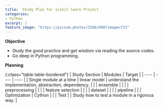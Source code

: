 ```yaml
---
title:  Study Plan for scikit-learn Project 
categories:
- Python
excerpt: |
feature_image: "https://picsum.photos/2560/600?image=733"
---
```


**Objective**

- Study the good practice and get wisdom via reading the source codes. 
- Go deep in Python programming. 



**Planning**

{:class="table table-bordered"}
| Study Section | Modules | Target |
| ---- | ---- | ---- |
| Single module at a time | linear model | understand the implementation, abstraction, dependency. |
|  | ensemble | |
|  | preprocessing | |
| | feature selection | |
| | dataset | |
| | pipeline | |
| Optimization | Cython | |
| Test |  | Study how to test a module in a rigorous way. |





